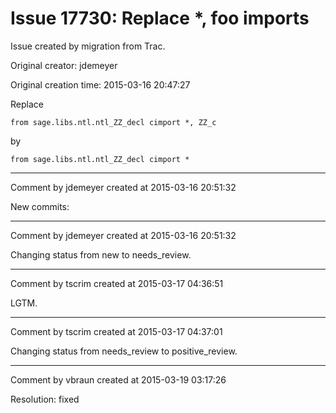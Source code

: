 # Issue 17730: Replace *, foo imports

Issue created by migration from Trac.

Original creator: jdemeyer

Original creation time: 2015-03-16 20:47:27

Replace

```
from sage.libs.ntl.ntl_ZZ_decl cimport *, ZZ_c
```

by

```
from sage.libs.ntl.ntl_ZZ_decl cimport *
```



---

Comment by jdemeyer created at 2015-03-16 20:51:32

New commits:


---

Comment by jdemeyer created at 2015-03-16 20:51:32

Changing status from new to needs_review.


---

Comment by tscrim created at 2015-03-17 04:36:51

LGTM.


---

Comment by tscrim created at 2015-03-17 04:37:01

Changing status from needs_review to positive_review.


---

Comment by vbraun created at 2015-03-19 03:17:26

Resolution: fixed
